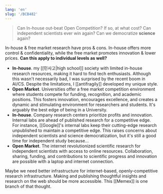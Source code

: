 ```yaml
---
lang: 'en'
slug: '/BCB482'
---
```


> Can In-house out-beat Open Competition?
> If so, at what cost?
> Can independent scientists ever win again?
> Can we democratize **science** again?

In-house & free market research have pros & cons. In-house offers more control & confidentiality, while the free market promotes innovation & lower prices. **Can this apply to individual levels as well?**

- **In-house**. my [[민사고|high school]] society with limited in-house research resources, making it hard to find tech enthusiasts. Although this wasn't necessarily bad, I was surprised by the recent boom in AI/CS. Despite the limitations, I [[antifragily]] developed my unique style.
- **Open Market**. Universities offer a free market competition environment where students compete for funding, recognition, and academic positions. This fosters innovation, encourages excellence, and creates a dynamic and stimulating environment for researchers and students. It's arguably the best edge of being in a University.
- **In-house**. Company research centers prioritize profits and innovation. Internal labs are ahead of published research for a competitive edge. For instance, [[Google]]'s internal labs keep their cutting-edge research unpublished to maintain a competitive edge. This raises concerns about independent scientists and science democratization, but it's still a good time for independent study because...
- **Open Market**. The internet revolutionized scientific research for independent scientists with access to online resources. Collaboration, sharing, funding, and contributions to scientific progress and innovation are possible with a laptop and internet connection.

Maybe we need better infrastructure for internet-based, openly-competitive research infrastructure. Making and publishing thoughtful insights and research on the web should be more accessible. This [[Memex]] is one branch of that thought.

